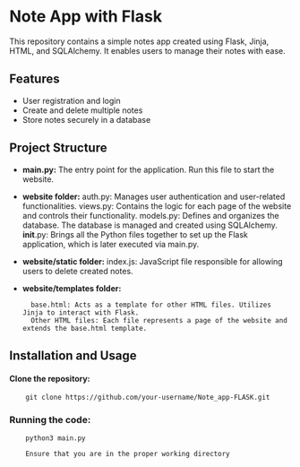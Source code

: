 # Note App with Flask

This repository contains a simple notes app created using Flask, Jinja, HTML, and SQLAlchemy. It enables users to manage their notes with ease.
## Features

- User registration and login
- Create and delete multiple notes
- Store notes securely in a database

## Project Structure

- **main.py:** The entry point for the application. Run this file to start the website.

- **website folder:**
    auth.py: Manages user authentication and user-related functionalities.
    views.py: Contains the logic for each page of the website and controls their functionality.
    models.py: Defines and organizes the database. The database is managed and created using SQLAlchemy.
    __init__.py: Brings all the Python files together to set up the Flask application, which is later executed via main.py.

- **website/static folder:**
    index.js: JavaScript file responsible for allowing users to delete created notes.

- **website/templates folder:**

        base.html: Acts as a template for other HTML files. Utilizes Jinja to interact with Flask.
        Other HTML files: Each file represents a page of the website and extends the base.html template.

## Installation and Usage

  ####  Clone the repository:

        git clone https://github.com/your-username/Note_app-FLASK.git

  ###   Running the code:
  
        python3 main.py

        Ensure that you are in the proper working directory
